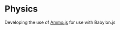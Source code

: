 # Physics

Developing the use of [Ammo.js](https://github.com/kripken/ammo.js/) for use with Babylon.js
